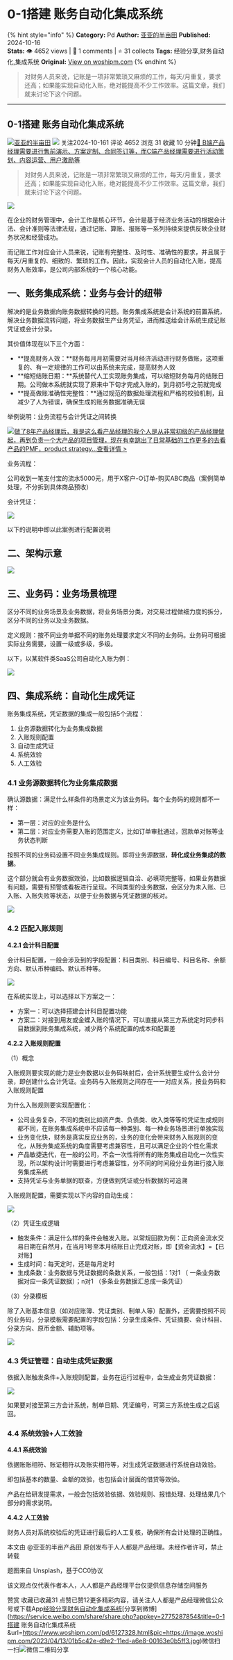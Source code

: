 # 0-1搭建 账务自动化集成系统
{% hint style="info" %}
**Category:** Pd
**Author:** [亚亚的半亩田](https://www.woshipm.com/u/236092)
**Published:** 2024-10-16  
**Stats:** 👁️ 4652 views | 💬 1 comments | ⭐ 31 collects
**Tags:** 经验分享,财务自动化,集成系统
**Original:** [View on woshipm.com](https://www.woshipm.com/pd/6127328.html)
{% endhint %}
> 对财务人员来说，记账是一项非常繁琐又麻烦的工作，每天/月重复，要求还高；如果能实现自动化入账，绝对能提高不少工作效率。这篇文章，我们就来讨论下这个问题。

---

## 0-1搭建 账务自动化集成系统

[![](https://static.woshipm.com/pmapp_avatar_20241014092645_5954.jpeg?imageView2/1/w/72/h/72/q/100)](https://www.woshipm.com/u/236092)[亚亚的半亩田](https://www.woshipm.com/u/236092) ![](https://static.woshipm.com/tag/1101_1@2x.png) 关注2024-10-161 评论 4652 浏览 31 收藏 10 分钟[🔗 B端产品经理需要进行售前演示、方案定制、合同签订等，而C端产品经理需要进行活动策划、内容运营、用户激励等](https://ke.qidianla.com/courses/bcpm)

> 对财务人员来说，记账是一项非常繁琐又麻烦的工作，每天/月重复，要求还高；如果能实现自动化入账，绝对能提高不少工作效率。这篇文章，我们就来讨论下这个问题。

![](https://image.woshipm.com/2023/04/13/01b5c42e-d9e2-11ed-a6e8-00163e0b5ff3.jpg)

在企业的财务管理中，会计工作是核心环节，会计是基于经济业务活动的根据会计法、会计准则等法律法规，通过记账、算账、报账等一系列持续来提供反映企业财务状况和经营成功。

而记账工作对应会计人员来说，记账有完整性、及时性、准确性的要求，并且属于每天/月重复的、细致的、繁琐的工作。因此，实现会计人员的自动化入账，提高财务入账效率，是公司内部系统的一个核心功能。

## 一、账务集成系统：业务与会计的纽带

解决的是业务数据向账务数据转换的问题。账务集成系统是会计系统的前置系统，解决业务数据流转问题，将业务数据生产业务凭证，进而推送给会计系统生成记账凭证或会计分录。

其价值体现在以下三个方面：

*   **提高财务人效：**财务每月月初需要对当月经济活动进行财务做账，这项重复的、有一定规律的工作可以由系统来完成，提高财务人效
*   **缩短结账日期：**系统替代人工实现账务集成，可以缩短财务每月的结账日期。公司做本系统就实现了原来中下旬才完成入账的，到月初5号之前就完成
*   **提高做账准确性完整性：**通过规范的数据处理流程和严格的校验机制，且减少了人为错误，确保生成的账务数据准确无误

举例说明：业务流程与会计凭证之间转换

[![](https://image.woshipm.com/2023/08/02/bf59b8ba-30e4-11ee-88e7-00163e0b5ff3.png)做了8年产品经理后，我是这么看产品经理的我个人是从非常初级的产品经理做起，再到负责一个大产品的项目管理，现在有幸跳出了日常基础的工作更多的去看产品的PMF，product strategy...查看详情 >](https://ke.qidianla.com/courses/bcpm)

业务流程：

公司收到一笔支付宝的流水5000元，用于X客户-O订单-购买ABC商品（案例简单处理，不分拆到具体商品预收）

会计凭证：

![](https://image.woshipm.com/2024/10/15/76e3678a-8b0a-11ef-baf4-00163e0b5ff3.png)

以下的说明中即以此案例进行配置说明

## 二、架构示意

![](https://image.woshipm.com/2024/10/15/45fc4e8a-8aeb-11ef-abf0-00163e0b5ff3.png)

## 三、业务码：业务场景梳理

区分不同的业务场景及业务数据，将业务场景分类，对交易过程做细力度的拆分，区分不同的业务以及业务数据。

定义规则：按不同业务单据不同的账务处理要求定义不同的业务码。业务码可根据实际业务需要，设置一级或多级，多级。

以下，以某软件类SaaS公司自动化入账为例：

![](https://image.woshipm.com/2024/10/15/10d9b9c4-8aee-11ef-9e12-00163e0b5ff3.png)

## 四、集成系统：自动化生成凭证

账务集成系统，凭证数据的集成一般包括5个流程：

1.  业务源数据转化为业务集成数据
2.  入账规则配置
3.  自动生成凭证
4.  系统效验
5.  人工效验

### 4.1 业务源数据转化为业务集成数据

确认源数据：满足什么样条件的场景定义为该业务码。每个业务码的规则都不一样：

*   第一层：对应的业务是什么
*   第二层：对应业务需要入账的范围定义，比如订单审批通过，回款单对账等业务状态判断

按照不同的业务码设置不同业务集成规则。即将业务源数据，**转化成业务集成的数据**。

这个部分就会有业务数据效验，比如数据逻辑自洽、必填项完整等，如果业务数据有问题，需要有预警或看板进行呈现。不同类型的业务数据，会区分为未入账、已入账、入账失败等状态，以便于业务数据与凭证数据的核对。

![](https://image.woshipm.com/2024/10/15/a5bf2084-8b0b-11ef-9e12-00163e0b5ff3.png)

### 4.2 匹配入账规则

**4.2.1 会计科目配置**

会计科目配置，一般会涉及到的字段配置：科目类别、科目编号、科目名称、余额方向、默认币种编码、默认币种等。

![](https://image.woshipm.com/2024/10/15/b4c39856-8b08-11ef-9e12-00163e0b5ff3.png)

在系统实现上，可以选择以下方案之一：

*   方案一：可以选择搭建会计科目配置功能
*   方案二：对接到用友或金蝶入账的情况下，可以直接从第三方系统定时同步科目数据到账务集成系统，减少两个系统配置的成本和配置差

**4.2.2 入账规则配置**

（1）概念

入账规则要实现的能力是业务数据以业务码映射后，会计系统要生成什么会计分录，即创建什么会计凭证。业务码与入账规则之间存在一一对应关系，按业务码和入账规则配置

为什么入账规则要实现配置化：

*   公司业务复杂，不同的类别比如资产类、负债类、收入类等等的凭证生成规则都不同，在账务集成系统中不应该每一种类别、每一种业务场景进行单独实现
*   业务变化快，财务是真实反应业务的，业务的变化会带来财务入账规则的变化，从账务集成系统的角度需要考虑兼容性，且可以满足企业的个性化需求
*   产品敏捷迭代，在一般的公司，不会一次性将所有的账务集成自动化一次性实现，所以架构设计时需要进行考虑兼容性，分不同的时间段分业务进行接入账务集成系统
*   支持凭证与业务单据的联查，方便做到凭证或分析数据的可追溯

入账规则配置，需要实现以下内容的自动生成：

![](https://image.woshipm.com/2024/10/15/ed95e00a-8b0b-11ef-abf0-00163e0b5ff3.png)

（2）凭证生成逻辑

*   触发条件：满足什么样的条件会触发入账。以常规回款为例：正向资金流水交易日期在自然月，在当月1号至本月结账日止完成对账，即【资金流水】=【已对账】
*   生成时间：每天定时，还是每月定时
*   生成条数：业务数据与凭证数据的条数关系，一般包括：1对1 （ 一条业务数据对应一条凭证数据）；n对1 （多条业务数据汇总成一条凭证）

（3）分录模板

除了入账基本信息（如对应账簿、凭证类别、制单人等）配置外，还需要按照不同的业务码，分录模板需要配置的字段包括：分录生成条件、凭证摘要、会计科目、分录方向、原币金额、辅助项等。

![](https://image.woshipm.com/2024/10/15/8586019e-8b0a-11ef-8c74-00163e0b5ff3.png)

### 4.3 凭证管理：自动生成凭证数据

依据入账触发条件+入账规则配置，业务在运行过程中，会生成业务凭证数据：

![](https://image.woshipm.com/2024/10/15/40375fd6-8aef-11ef-84c2-00163e0b5ff3.png)

如果要对接至第三方会计系统，制单日期、凭证编号，可第三方系统生成之后返回。

### 4.4 系统效验+人工效验

**4.4.1 系统效验**

依据账账相符、账证相符以及账实相符等，对生成凭证数据进行系统自动效验。

即包括基本的数量、金额的效验，也包括会计层面的借贷等效验。

产品在给研发提需求，一般会包括效验依据、效验规则、报错处理、处理结果几个部分的需求说明。

**4.4.2 人工效验**

财务人员对系统校验后的凭证进行最后的人工复核，确保所有会计处理的正确性。

本文由 @亚亚的半亩产品田 原创发布于人人都是产品经理。未经作者许可，禁止转载

题图来自 Unsplash，基于CC0协议

该文观点仅代表作者本人，人人都是产品经理平台仅提供信息存储空间服务

赞赏 收藏已收藏31 点赞已赞12更多精彩内容，请关注人人都是产品经理微信公众号或下载App[经验分享](https://www.woshipm.com/tag/%e7%bb%8f%e9%aa%8c%e5%88%86%e4%ba%ab)[财务自动化](https://www.woshipm.com/tag/%e8%b4%a2%e5%8a%a1%e8%87%aa%e5%8a%a8%e5%8c%96)[集成系统](https://www.woshipm.com/tag/%e9%9b%86%e6%88%90%e7%b3%bb%e7%bb%9f)[分享到微博](https://service.weibo.com/share/share.php?appkey=2775287854&title=0-1搭建 账务自动化集成系统&url=https://www.woshipm.com/pd/6127328.html&pic=https://image.woshipm.com/2023/04/13/01b5c42e-d9e2-11ed-a6e8-00163e0b5ff3.jpg)微信扫一扫![微信二维码](https://api.pwmqr.com/qrcode/create/?url=https://www.woshipm.com/pd/6127328.html)分享